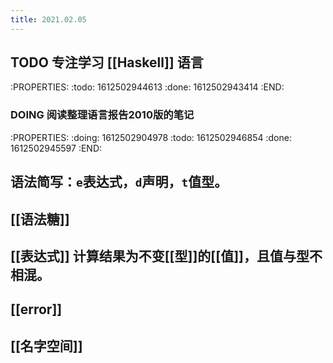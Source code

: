 ```yaml
---
title: 2021.02.05
---
```


## TODO 专注学习 [[Haskell]] 语言
:PROPERTIES:
:todo: 1612502944613
:done: 1612502943414
:END:
### DOING 阅读整理语言报告2010版的笔记
:PROPERTIES:
:doing: 1612502904978
:todo: 1612502946854
:done: 1612502945597
:END:
## 语法简写：`e`表达式，`d`声明，`t`值型。
## [[语法糖]]
## [[表达式]] 计算结果为不变[[型]]的[[值]]，且值与型不相混。
## [[error]]
## [[名字空间]]
##
